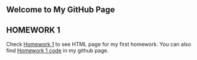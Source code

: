 ## Welcome to My GitHub Page 

## HOMEWORK 1

Check [Homework 1](file:///Users/tuncay/Desktop/2023-2024%20SPRING/IE%20360/IE360_HW-1.html) to see HTML page for my first homework. 
You can also find [Homework 1 code](https://github.com/BU-IE-360/spring24-tuncay444/blob/main/IE360_HW%231.Rmd) in my github page.
